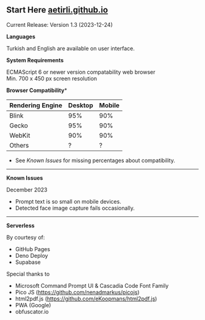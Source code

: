 **Start Here**
[aetirli.github.io](https://aetirli.github.io/)
--
Current Release: Version 1.3 (2023-12-24)

**Languages**

Turkish and English are available on user interface.

**System Requirements**

ECMAScript 6 or newer version compatability web browser \
Min. 700 x 450 px screen resolution

**Browser Compatibility***

|Rendering Engine |Desktop|Mobile|
|--|--|--|
|Blink|95%|90%|
|Gecko|95%|90%|
|WebKit|90%|90%|
|Others|?|?|

* See *Known Issues* for missing percentages about compatibility.
---
**Known Issues**

December 2023

 - Prompt text is so small on mobile devices.
 - Detected face image capture fails occasionally.

---

 **Serverless**

 By courtesy of:
 - GitHub Pages
 - Deno Deploy
 - Supabase

 Special thanks to
 - Microsoft Command Prompt UI & Cascadia Code Font Family
 - Pico JS (https://github.com/nenadmarkus/picojs)
 - html2pdf.js (https://github.com/eKoopmans/html2pdf.js)
 - PWA (Google)
 - obfuscator.io
